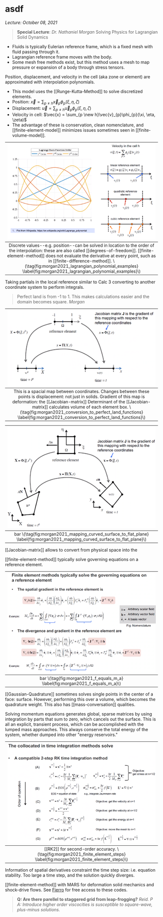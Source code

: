 # asdf
*Lecture: October 08, 2021*
>**Special Lecture**: *Dr. Nathaniel Morgan*
Solving Physics for Lagrangian Solid Dynamics
- Fluids is typically Eulerian reference frame, which is a fixed mesh with fluid passing through it.
- Lagrangian reference frame moves with the body.
- Some mesh free methods exist, but this method uses a mesh to map pressure or expansion of a body through stress tensors.

Position, displacement, and velocity in the cell (aka zone or element) are approximated with interpolation polynomials.
- This model uses the [[Runge-Kutta-Method]] to solve discretized elements.
- Position: $\vec{x} = \sum_{p \neq h}\vec{x}_{p}\phi_{p}(\xi, \eta, \zeta)$
- Displacement: $\vec{u} = \sum_{p \neq h}\vec{u}_{p}\phi_{p}(\xi, \eta, \zeta)$
- Velocity in cell: $\vec{x} = \sum_{p \new h}\vec{v}_{p}\phi_{p}(\xi, \eta, \zeta)$
- The advantage of these is conservation, clean nomenclature, and [[finite-element-model]] minimizes issues sometimes seen in [[finite-volume-model]].

| ![](../../attachments/morganPhysics2021/morgan2021_lagrangian_polynomial_examples_211008_172502_EST.png) |
|:--:|
| Discrete values--e.g. position--can be solved in location to the order of the interpolation: these are also called [[degrees-of-freedom]]. [[finite-element-method]] does not evaluate the derivative at every point, such as in [[finite-difference-method]]. \\(\tag{fig:morgan2021_lagrangian_polynomial_examples} \label{fig:morgan2021_lagrangian_polynomial_examples}\\) |

Taking partials in the local reference similar to Calc 3 converting to another coordinate system to perform integrals.

>Perfect land is from -1 to 1. This makes calculations easier and the domain becomes square. <cite> Morgan

| ![](../../attachments/morganPhysics2021/morgan2021_conversion_to_perfect_land_functions_211008_173015_EST.png) |
|:--:|
| This is a spacial map between coordinates. Changes between these points is displacement: not just in solids. Gradient of this map is deformation: the [[Jacobian-matrix]] Determinant of the [[Jacobian-matrix]] calculates volume of each element box. \\(\tag{fig:morgan2021_conversion_to_perfect_land_functions} \label{fig:morgan2021_conversion_to_perfect_land_functions}\\) |

| ![](../../attachments/morganPhysics2021/morgan2021_mapping_curved_surface_to_flat_plane_211008_173132_EST.png) |
|:--:|
| bar \\(\tag{fig:morgan2021_mapping_curved_surface_to_flat_plane} \label{fig:morgan2021_mapping_curved_surface_to_flat_plane}\\) |

[[Jacobian-matrix]] allows to convert from physical space into the 

[[finite-element-method]] typically solve governing equations on a reference element.

| ![](../../attachments/morganPhysics2021/morgan2021_f_equals_m_a_211008_173743_EST.png) |
|:--:|
| bar \\(\tag{fig:morgan2021_f_equals_m_a} \label{fig:morgan2021_f_equals_m_a}\\) |

[[Gaussian-Quadrature]] sometimes solves single points in the center of a face: surface. However, performing this over a volume, which becomes the quadrature weight. This also has [[mass-conversation]] qualities.

Solving momentum equations generates global, sparse matrices by using integration by parts that sum to zero, which cancels out the surface. This is all an explicit, transient process, which can be accomplished with the lumped mass approaches. This always conserve the total energy of the system, whether dumped into other "energy reservoirs."

| ![](../../attachments/morganPhysics2021/morgan2021_finite_element_steps_211008_175145_EST.png) |
|:--:|
| [[RK2]] for second-order accuracy. \\(\tag{fig:morgan2021_finite_element_steps} \label{fig:morgan2021_finite_element_steps}\\) |

Information of spatial derivatives constraint the time step size: i.e. equation stability. Too large a time step, and the solution quickly diverges.

[[finite-element-method]] with MARS for deformation solid mechanics and shock-drive flows. See [Fierro](https://github.com/lanl/Fierro) for free access to these codes.

>**Q: Are there parellel to staggered grid from leap-frogging?** <cite> Reid. P
*A: Introduce higher order viscocities is susceptible to square-wave, plus-minus solutions.*